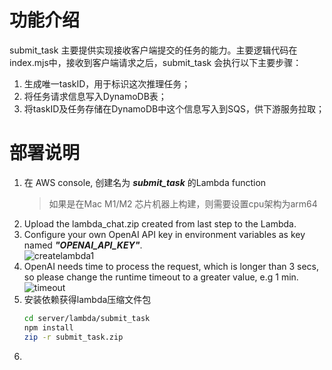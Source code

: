 # 功能介绍
submit_task 主要提供实现接收客户端提交的任务的能力。主要逻辑代码在index.mjs中，接收到客户端请求之后，submit_task 会执行以下主要步骤：
1. 生成唯一taskID，用于标识这次推理任务；
2. 将任务请求信息写入DynamoDB表；
3. 将taskID及任务存储在DynamoDB中这个信息写入到SQS，供下游服务拉取；

# 部署说明
1. 在 AWS console, 创建名为 ***submit_task*** 的Lambda function 
    > 如果是在Mac M1/M2 芯片机器上构建，则需要设置cpu架构为arm64
2. Upload the lambda_chat.zip created from last step to the Lambda.
3. Configure your own OpenAI API key in environment variables as key named ***"OPENAI_API_KEY"***.  
   ![createlambda1](assets/createlambda1.png)
4. OpenAI needs time to process the request, which is longer than 3 secs, so please change the runtime timeout to a greater value, e.g 1 min.  
   ![timeout](assets/runtimeout.png)
1. 安装依赖获得lambda压缩文件包
   ``` bash
   cd server/lambda/submit_task 
   npm install
   zip -r submit_task.zip
   ```
2. 